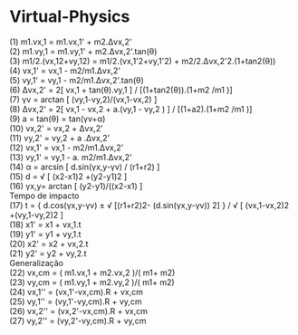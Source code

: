Virtual-Physics
===============

(1)       m1.vx,1 = m1.vx,1' + m2.Δvx,2'<br>
(2)       m1.vy,1 = m1.vy,1' + m2.Δvx,2'.tan(θ)<br>
(3)       m1/2.(vx,12+vy,12) = m1/2.(vx,1'2+vy,1'2) + m2/2.Δvx,2'2.(1+tan2(θ))  <br>
(4)       vx,1' = vx,1 - m2/m1.Δvx,2'<br>
(5)       vy,1' = vy,1 - m2/m1.Δvx,2'.tan(θ)  <br>
(6)       Δvx,2' = 2[ vx,1 + tan(θ).vy,1 ] / [(1+tan2(θ)).(1+m2 /m1 )]<br>
(7)       γv = arctan [ (vy,1-vy,2)/(vx,1-vx,2) ]<br>
(8)       Δvx,2' = 2[ vx,1 - vx,2 + a.(vy,1 - vy,2 ) ] / [(1+a2).(1+m2 /m1 )]   <br>
(9)       a = tan(θ) = tan(γv+α)  <br>
(10)       vx,2' = vx,2 + Δvx,2'   <br>
(11)       vy,2' = vy,2 + a .Δvx,2'   <br>
(12)       vx,1' = vx,1 - m2/m1.Δvx,2'   <br>
(13)       vy,1' = vy,1 - a. m2/m1.Δvx,2'   <br>
(14)       α = arcsin [ d.sin(γx,y-γv) / (r1+r2) ] <br>
(15)       d = √ [ (x2-x1)2 +(y2-y1)2 ]  <br>
(16)       γx,y= arctan [ (y2-y1)/((x2-x1) ] <br>
Tempo de impacto <br>
(17)   t = { d.cos(γx,y-γv) ± √ [(r1+r2)2- (d.sin(γx,y-γv)) 2] } / √ [ (vx,1-vx,2)2 +(vy,1-vy,2)2 ] <br>
(18)       x1' = x1 + vx,1.t <br>
(19)       y1' = y1 + vy,1.t <br>
(20)       x2' = x2 + vx,2.t <br>
(21)       y2' = y2 + vy,2.t <br>
Generalização <br>
(22)       vx,cm = ( m1.vx,1 + m2.vx,2 )/( m1+ m2)   <br>
(23)       vy,cm = ( m1.vy,1 + m2.vy,2 )/( m1+ m2)   <br>
(24)       vx,1'' = (vx,1'-vx,cm).R + vx,cm  <br>
(25)       vy,1'' = (vy,1'-vy,cm).R + vy,cm  <br>
(26)       vx,2'' = (vx,2'-vx,cm).R + vx,cm  <br>
(27)       vy,2'' = (vy,2'-vy,cm).R + vy,cm  <br>

